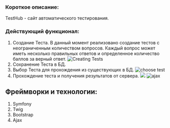 ### Короткое описание:
TestHub - сайт автоматического тестирования.
### Действующий функционал:
1. Создание Теста. В данный момент реализовано создание тестов с неограниченным количеством вопросов. Каждый вопрос может иметь несколько правильных ответов и определенное количество баллов за верный ответ.
![Creating Tests](https://pp.userapi.com/c850536/v850536785/9bed4/R7TqKOjoIpM.jpg)
2. Сохранение Теста в БД.
3. Выбор Теста для прохождения из существующих в БД.
![choose test](https://pp.userapi.com/c850536/v850536785/9bedd/4LtFPHuIuW8.jpg)
4. Прохождение теста и получения результатов от сервера.
![](https://pp.userapi.com/c850536/v850536785/9bee6/uH5faJqyJa4.jpg)
![ajax](https://pp.userapi.com/c847016/v847016762/17e476/c1IGyGVq3r4.jpg)
## Фреймворки и технологии:
1. Symfony
2. Twig
3. Bootstrap
4. Ajax
